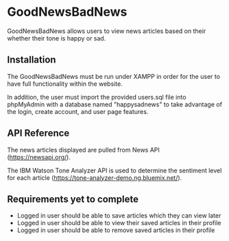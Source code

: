 # GoodNewsBadNews
GoodNewsBadNews allows users to view news articles based on their whether their tone is happy or sad. 

## Installation
The GoodNewsBadNews must be run under XAMPP in order for the user to have full functionality within the website.

In addition, the user must import the provided users.sql file into phpMyAdmin with a database named "happysadnews" to take advantage of the login, create account, and user page features.
 
## API Reference
The news articles displayed are pulled from News API (https://newsapi.org/).

The IBM Watson Tone Analyzer API is used to determine the sentiment level for each article (https://tone-analyzer-demo.ng.bluemix.net/).

## Requirements yet to complete
- Logged in user should be able to save articles which they can view later
- Logged in user should be able to view their saved articles in their profile
- Logged in user should be able to remove saved articles in their profile